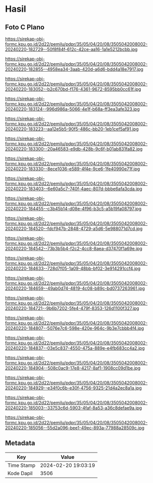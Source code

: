 # Hasil

## Foto C Plano

https://sirekap-obj-formc.kpu.go.id/2d22/pemilu/pdpr/35/05/04/20/08/3505042008002-20240220-182729--50f8f84f-612c-42ce-aa16-1a1e5212bcbb.jpg

https://sirekap-obj-formc.kpu.go.id/2d22/pemilu/pdpr/35/05/04/20/08/3505042008002-20240220-182855--4958ea34-3aab-420d-a6d6-bdd4a18e7917.jpg

https://sirekap-obj-formc.kpu.go.id/2d22/pemilu/pdpr/35/05/04/20/08/3505042008002-20240220-183052--b2c670bd-f176-4361-9672-8595bb0cc61f.jpg

https://sirekap-obj-formc.kpu.go.id/2d22/pemilu/pdpr/35/05/04/20/08/3505042008002-20240220-183124--996d986a-5066-4e1f-b68a-ff3ea3afe323.jpg

https://sirekap-obj-formc.kpu.go.id/2d22/pemilu/pdpr/35/05/04/20/08/3505042008002-20240220-183223--aa12e5b5-90f5-486c-bb20-1eb1cef5af91.jpg

https://sirekap-obj-formc.kpu.go.id/2d22/pemilu/pdpr/35/05/04/20/08/3505042008002-20240220-183300--20a46583-e9db-428b-9c6f-b01ab831fa82.jpg

https://sirekap-obj-formc.kpu.go.id/2d22/pemilu/pdpr/35/05/04/20/08/3505042008002-20240220-183330--8ece1036-e589-4f4e-9ce6-1fe40990e71f.jpg

https://sirekap-obj-formc.kpu.go.id/2d22/pemilu/pdpr/35/05/04/20/08/3505042008002-20240220-183403--6e60a5c7-740f-4aec-807d-bbbe6afa3cda.jpg

https://sirekap-obj-formc.kpu.go.id/2d22/pemilu/pdpr/35/05/04/20/08/3505042008002-20240220-184455--c3b45b14-d08e-4f96-b3c5-a5b19fa08797.jpg

https://sirekap-obj-formc.kpu.go.id/2d22/pemilu/pdpr/35/05/04/20/08/3505042008002-20240220-184520--fdcf947b-2848-4729-a5d6-5e988071d7cd.jpg

https://sirekap-obj-formc.kpu.go.id/2d22/pemilu/pdpr/35/05/04/20/08/3505042008002-20240220-184542--73b3b5b4-f2c2-4cc8-8aea-d37470f1a69e.jpg

https://sirekap-obj-formc.kpu.go.id/2d22/pemilu/pdpr/35/05/04/20/08/3505042008002-20240220-184633--728d7f05-1a09-48bb-bf02-3e914291ccf4.jpg

https://sirekap-obj-formc.kpu.go.id/2d22/pemilu/pdpr/35/05/04/20/08/3505042008002-20240220-184659--49ab0d74-4819-4c08-b89c-bd0737263961.jpg

https://sirekap-obj-formc.kpu.go.id/2d22/pemilu/pdpr/35/05/04/20/08/3505042008002-20240220-184721--9b6b7202-5fe4-479f-8353-126d1100f327.jpg

https://sirekap-obj-formc.kpu.go.id/2d22/pemilu/pdpr/35/05/04/20/08/3505042008002-20240220-184807--5076e7c6-598e-420e-964c-9b3e7cbbb4f4.jpg

https://sirekap-obj-formc.kpu.go.id/2d22/pemilu/pdpr/35/05/04/20/08/3505042008002-20240220-184837--03e5c837-4550-475a-889e-e4fb683cc4a2.jpg

https://sirekap-obj-formc.kpu.go.id/2d22/pemilu/pdpr/35/05/04/20/08/3505042008002-20240220-184904--508c0ac9-17e8-4217-8af1-1908cc09d1be.jpg

https://sirekap-obj-formc.kpu.go.id/2d22/pemilu/pdpr/35/05/04/20/08/3505042008002-20240220-184929--e34f0c6b-e30f-4756-9325-21d4a2ec8a1a.jpg

https://sirekap-obj-formc.kpu.go.id/2d22/pemilu/pdpr/35/05/04/20/08/3505042008002-20240220-185003--33753c6d-5903-4faf-8a53-a36c8defae9a.jpg

https://sirekap-obj-formc.kpu.go.id/2d22/pemilu/pdpr/35/05/04/20/08/3505042008002-20240220-185056--55d2a096-bee1-49ec-893a-77988a28509c.jpg


## Metadata

| Key        | Value               |
| ---------- | ------------------- |
| Time Stamp | 2024-02-20 19:03:19 |
| Kode Dapil | 3506                |



